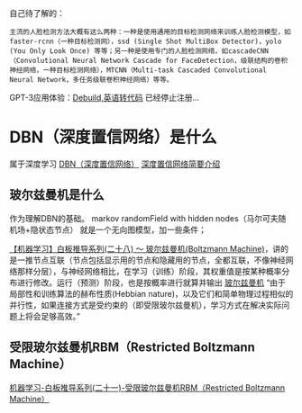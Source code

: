 自己待了解的：

    主流的人脸检测方法大概有这么两种：一种是使用通用的目标检测网络来训练人脸检测模型，如faster-rcnn（一种目标检测网），ssd (Single Shot MultiBox Detector)，yolo (You Only Look Once) 等等；另一种是使用专门的人脸检测网络，如cascadeCNN（Convolutional Neural Network Cascade for FaceDetection，级联结构的卷积神经网络，一种目标检测网络），MTCNN（Multi-task Cascaded Convolutional Neural Network，多任务级联卷积神经网络）等等。

GPT-3应用体验：[Debuild,英语转代码](https://debuild.co/) 已经停止注册...


# DBN（深度置信网络）是什么
属于深度学习
[DBN（深度置信网络）](https://www.bilibili.com/video/BV1WJ41117PV)
[深度置信网络简要介绍](https://blog.csdn.net/qq_29807203/article/details/85200904)

## 玻尔兹曼机是什么
作为理解DBN的基础。
markov randomField with hidden nodes（马尔可夫随机场+隐状态节点）
就是一个无向图模型，加一些条件；

[【机器学习】白板推导系列(二十八) ～ 玻尔兹曼机(Boltzmann Machine)](https://www.bilibili.com/video/BV1kJ41127aD)，讲的是一推节点互联（节点包括显示用的节点和隐藏用的节点，全都互联，不像神经网络那样分层），与神经网络相比，在学习（训练）阶段，其权重值是按某种概率分布进行修改。运行（预测）阶段，也是按概率进行就算并输出
[玻尔兹曼机](http://www.360doc.com/content/20/0323/23/99071_901254443.shtml)
    “由于局部性和训练算法的赫布性质(Hebbian nature)，以及它们和简单物理过程相似的并行性，如果连接方式是受约束的（即受限玻尔兹曼机），学习方式在解决实际问题上将会足够高效。”

## 受限玻尔兹曼机RBM（Restricted Boltzmann Machine）
[机器学习-白板推导系列(二十一)-受限玻尔兹曼机RBM（Restricted Boltzmann Machine）](https://www.bilibili.com/video/BV1dt411U7ad)
